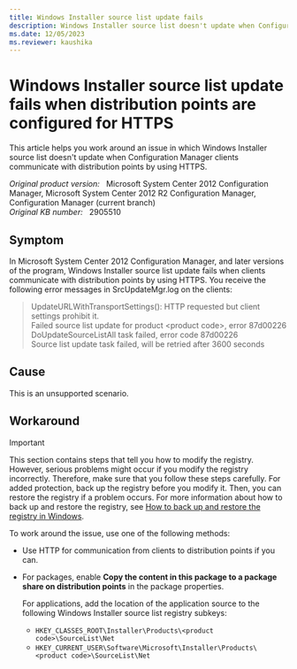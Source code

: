 ```yaml
---
title: Windows Installer source list update fails
description: Windows Installer source list doesn't update when Configuration Manager clients communicate with distribution points by using HTTPS.
ms.date: 12/05/2023
ms.reviewer: kaushika
---
```

# Windows Installer source list update fails when distribution points are configured for HTTPS

This article helps you work around an issue in which Windows Installer source list doesn't update when Configuration Manager clients communicate with distribution points by using HTTPS.

_Original product version:_ &nbsp; Microsoft System Center 2012 Configuration Manager, Microsoft System Center 2012 R2 Configuration Manager, Configuration Manager (current branch)  
_Original KB number:_ &nbsp; 2905510

## Symptom

In Microsoft System Center 2012 Configuration Manager, and later versions of the program, Windows Installer source list update fails when clients communicate with distribution points by using HTTPS. You receive the following error messages in SrcUpdateMgr.log on the clients:

> UpdateURLWithTransportSettings(): HTTP requested but client settings prohibit it.  
> Failed source list update for product \<product code>, error 87d00226  
> DoUpdateSourceListAll task failed, error code 87d00226  
> Source list update task failed, will be retried after 3600 seconds

## Cause

This is an unsupported scenario.

## Workaround

> [!IMPORTANT]
> This section contains steps that tell you how to modify the registry. However, serious problems might occur if you modify the registry incorrectly. Therefore, make sure that you follow these steps carefully. For added protection, back up the registry before you modify it. Then, you can restore the registry if a problem occurs. For more information about how to back up and restore the registry, see [How to back up and restore the registry in Windows](https://support.microsoft.com/help/322756).

To work around the issue, use one of the following methods:

- Use HTTP for communication from clients to distribution points if you can.
- For packages, enable **Copy the content in this package to a package share on distribution points** in the package properties.

  For applications, add the location of the application source to the following Windows Installer source list registry subkeys:

  - `HKEY_CLASSES_ROOT\Installer\Products\<product code>\SourceList\Net`
  - `HKEY_CURRENT_USER\Software\Microsoft\Installer\Products\<product code>\SourceList\Net`
